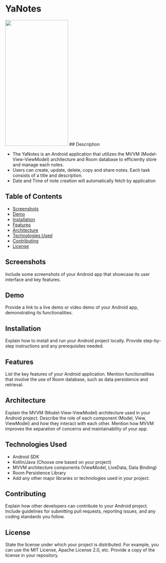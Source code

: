 # YaNotes

<img src="https://camo.githubusercontent.com/..." data-canonical-src="https://gyazo.com/eb5c5741b6a9a16c692170a41a49c858.png" width="200" height="400" />
## Description

- The YaNotes is an Android application that utilizes the MVVM (Model-View-ViewModel) architecture and Room database to efficiently store and manage each notes.
- Users can create, update, delete, copy and share notes. Each task consists of a title and description.
- Date and Time of note creation will automatically fetch by application 

## Table of Contents

- [Screenshots](#screenshots)
- [Demo](#demo)
- [Installation](#installation)
- [Features](#features)
- [Architecture](#architecture)
- [Technologies Used](#technologies-used)
- [Contributing](#contributing)
- [License](#license)

## Screenshots

Include some screenshots of your Android app that showcase its user interface and key features.

## Demo

Provide a link to a live demo or video demo of your Android app, demonstrating its functionalities.

## Installation

Explain how to install and run your Android project locally. Provide step-by-step instructions and any prerequisites needed.

## Features

List the key features of your Android application. Mention functionalities that involve the use of Room database, such as data persistence and retrieval.

## Architecture

Explain the MVVM (Model-View-ViewModel) architecture used in your Android project. Describe the role of each component (Model, View, ViewModel) and how they interact with each other. Mention how MVVM improves the separation of concerns and maintainability of your app.

## Technologies Used

- Android SDK
- Kotlin/Java (Choose one based on your project)
- MVVM architecture components (ViewModel, LiveData, Data Binding)
- Room Persistence Library
- Add any other major libraries or technologies used in your project.

## Contributing

Explain how other developers can contribute to your Android project. Include guidelines for submitting pull requests, reporting issues, and any coding standards you follow.

## License

State the license under which your project is distributed. For example, you can use the MIT License, Apache License 2.0, etc. Provide a copy of the license in your repository.

